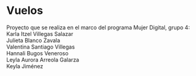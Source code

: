 # Vuelos
Proyecto que se realiza en el marco del programa Mujer Digital, grupo 4: <br>
Karla Itzel Villegas Salazar<br>
Julieta Blanco Zavala<br>
Valentina Santiago Villegas<br>
Hannali Bugos Veneroso<br>
Leyla Aurora Arreola Galarza<br>
Keyla Jiménez<br>